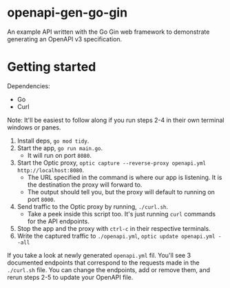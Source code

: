 # openapi-gen-go-gin

An example API written with the Go Gin web framework to demonstrate generating an OpenAPI v3 specification.

# Getting started

Dependencies:
- Go
- Curl

Note: It'll be easiest to follow along if you run steps 2-4 in their own terminal windows or panes.

1. Install deps, `go mod tidy`.
1. Start the app, `go run main.go`.
    - It will run on port `8080`.
1. Start the Optic proxy, `optic capture --reverse-proxy openapi.yml http://localhost:8080`.
    - The URL specified in the command is where our app is listening. It is the destination the proxy will forward to.
    - The output should tell you, but the proxy will default to running on port `8000`.
1. Send traffic to the Optic proxy by running, `./curl.sh`.
    - Take a peek inside this script too. It's just running `curl` commands for the API endpoints.
1. Stop the app and the proxy with `ctrl-c` in their respective terminals.
1. Write the captured traffic to `./openapi.yml`, `optic update openapi.yml --all`

If you take a look at newly generated `openapi.yml` fil. You'll see 3 documented endpoints that correspond to the requests made in the `./curl.sh` file. You can change the endpoints, add or remove them, and rerun steps 2-5 to update your OpenAPI file.